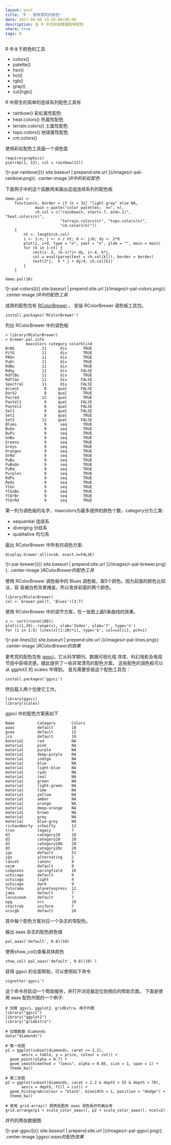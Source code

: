 ```yaml
---
layout: post
title: "R - 使用漂亮的颜色"
date: 2017-09-08 19:34:08+08:00
description: 在 R 中怎样给数据图样配色
share: true
tags: R
---
```


R 中关于颜色的工具

* colors()
* palette()
* hsv()
* hcl()
* rgb()
* gray()
* col2rgb()

R 中原生的简单的连续系列配色工具有

* rainbow() 彩虹属性配色
* heat.colors() 热属性配色
* terrain.colors() 土属性配色
* topo.colors() 地球属性配色
* cm.colors()

使用彩虹配色工具画一个调色盘


    require(graphics)
    pie(rep(1, 12), col = rainbow(12))



![r-pal-rainbow]({{ site.baseurl | prepend:site.url }}/images/r-pal-rainbow.png){: .center-image }*R中的彩虹配色*

下面例子中的这个函数用来画出这组连续系列的配色板

    demo.pal <-
        function(n, border = if (n < 32) "light gray" else NA,
                 main = paste("color palettes;  n=", n),
                 ch.col = c("rainbow(n, start=.7, end=.1)", "heat.colors(n)",
                            "terrain.colors(n)", "topo.colors(n)",
                            "cm.colors(n)"))
        {
            nt <- length(ch.col)
            i <- 1:n; j <- n / nt; d <- j/6; dy <- 2*d
            plot(i, i+d, type = "n", yaxt = "n", ylab = "", main = main)
            for (k in 1:nt) {
                rect(i-.5, (k-1)*j+ dy, i+.4, k*j,
                col = eval(parse(text = ch.col[k])), border = border)
                text(2*j,  k * j + dy/4, ch.col[k])
            }
        }

    demo.pal(16)

![r-pal-colors]({{ site.baseurl | prepend:site.url }}/images/r-pal-colors.png){: .center-image }*R中的配色工具*

成熟的配色包有 [RColorBrewer](http://colorbrewer2.org) 。
安装 RColorBrewer 调色板工具包。

    install.packages('RColorBrewer')

列出 RColorBrewer 中的调色板

    > library(RColorBrewer)
    > brewer.pal.info
             maxcolors category colorblind
    BrBG            11      div       TRUE
    PiYG            11      div       TRUE
    PRGn            11      div       TRUE
    PuOr            11      div       TRUE
    RdBu            11      div       TRUE
    RdGy            11      div      FALSE
    RdYlBu          11      div       TRUE
    RdYlGn          11      div      FALSE
    Spectral        11      div      FALSE
    Accent           8     qual      FALSE
    Dark2            8     qual       TRUE
    Paired          12     qual       TRUE
    Pastel1          9     qual      FALSE
    Pastel2          8     qual      FALSE
    Set1             9     qual      FALSE
    Set2             8     qual       TRUE
    Set3            12     qual      FALSE
    Blues            9      seq       TRUE
    BuGn             9      seq       TRUE
    BuPu             9      seq       TRUE
    GnBu             9      seq       TRUE
    Greens           9      seq       TRUE
    Greys            9      seq       TRUE
    Oranges          9      seq       TRUE
    OrRd             9      seq       TRUE
    PuBu             9      seq       TRUE
    PuBuGn           9      seq       TRUE
    PuRd             9      seq       TRUE
    Purples          9      seq       TRUE
    RdPu             9      seq       TRUE
    Reds             9      seq       TRUE
    YlGn             9      seq       TRUE
    YlGnBu           9      seq       TRUE
    YlOrBr           9      seq       TRUE
    YlOrRd           9      seq       TRUE

第一列为调色板的名字，maxcolors为最多提供的颜色个数，category分为三类:
* sequential 连续系
* diverging 分歧系
* qualitative 均匀系

画出 RColorBrewer 中所有的调色方案:

    display.brewer.all(n=10, exact.n=FALSE)


![r-pal-brewer]({{ site.baseurl | prepend:site.url }}/images/r-pal-brewer.png){: .center-image }*RColorBrewer的配色工具*

使用 RColorBrewer 调色板中的 Blues 调色板，取5个颜色。因为前面的颜色比较淡，容
易被白色背景掩盖，所以舍弃前面的两个颜色。

    library(RColorBrewer)
    col <- brewer.pal(7, 'Blues')[3:7]

使用 RColorBrewer 中的调节方案，在一张图上画5条曲线的效果。

    x <- sort(rnorm(100))
    plot(c(1,20), range(x), xlab='Index', ylab='Y', type='n')
    for (i in 1:5) lines(x[(1:20)*i], type='b', col=col[i], pch=i)

![r-pal-lines]({{ site.baseurl | prepend:site.url }}/images/r-pal-lines.png){: .center-image }*RColorBrewer的效果*

更考究的配色包有 [ggsci](http://ggsci.net/)，它从科学期刊、数据可视化程
序库、科幻电影及电视节目中获得灵感，据此提供了一些非常漂亮的配色方案。 
这些配色的调色板可以从 ggplot2 的 scales 中得到。
首先需要安装这个配色工具包：

    install.packages('ggsci')

然后载入两个包使它工作。

    library(ggsci)
    library(scales)

ggsci 中的配色方案表如下

    Name          Category       Colors
    aaas          default        10
    gsea          default        12
    jco           default        10
    material      red            NA
    material      pink           NA
    material      purple         NA
    material      deep-purple    NA
    material      indigo         NA
    material      blue           NA
    material      light-blue     NA
    material      cyan           NA
    material      teal           NA
    material      green          NA
    material      light-green    NA
    material      lime           NA
    material      yellow         NA
    material      amber          NA
    material      orange         NA
    material      deep-orange    NA
    material      brown          NA
    material      grey           NA
    material      blue-grey      NA
    rickandmorty  schwifty       12
    tron          legacy         7
    d3            category10     10
    d3            category20     20
    d3            category20b    20
    d3            category20c    20
    igv           default        51
    igv           alternating    2
    lancet        lanonc         9
    nejm          default        8
    simpsons      springfield    16
    uchicago      default        9
    uchicago      light          9
    uchicago      dark           9
    futurama      planetexpress  12
    jama          default        7
    locuszoom     default        7
    npg           nrc            10
    startrek      uniform        7
    ucscgb        default        26

其中每个配色方案对应一个杂志的常配色。

输出 aaas 杂志的配色颜色值

    pal_aaas('default', 0.8)(10)

使用show\_col()查看具体颜色

    show_col( pal_aaas('default', 0.8)(10) )

获得 ggsci 的全面帮助，可以使用如下命令

    vignette('ggsci')

这个命令将启动一个帮助服务，并打开浏览器定位到相应的帮助页面。
下面是使用 aaas 配色作图的一个例子:

    # 加载 ggsci、ggplot2、gridExtra，用于作图
    library("ggsci")
    library("ggplot2")
    library("gridExtra")

    # 加载数据 diamonds
    data("diamonds")

    # 第一张图
    p1 = ggplot(subset(diamonds, carat >= 2.2),
           aes(x = table, y = price, colour = cut)) +
      geom_point(alpha = 0.7) +
      geom_smooth(method = "loess", alpha = 0.05, size = 1, span = 1) +
      theme_bw()

    # 第二张图
    p2 = ggplot(subset(diamonds, carat > 2.2 & depth > 55 & depth < 70),
           aes(x = depth, fill = cut)) +
      geom_histogram(colour = "black", binwidth = 1, position = "dodge") +
      theme_bw()

    # 使用 grid.array() 把两张图用 aaas 调色板并列画出来
    grid.arrange(p1 + scale_color_aaas(), p2 + scale_color_aaas(), ncol=2)

并列的两张数据图:

![r-pal-ggsci]({{ site.baseurl | prepend:site.url }}/images/r-pal-ggsci.png){: .center-image }*ggsci aaas的配色效果*

